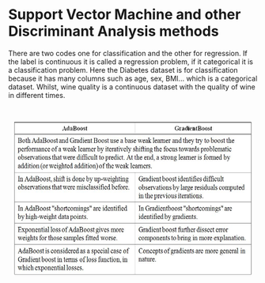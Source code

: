 # Support Vector Machine and other Discriminant Analysis methods

There are two codes one for classification and the other for regression. If the label is continuous it is called a regression problem, if it categorical it is a classification problem. Here the Diabetes dataset is for classification because it has many columns such as age, sex, BMI... which is a categorical dataset. Whilst, wine quality is a continuous dataset with the quality of wine in different times.  
 
<br>
<p align="center">
<img src = "GBAB.jpg" width = "480" height = "310">
 </p>
<br>

